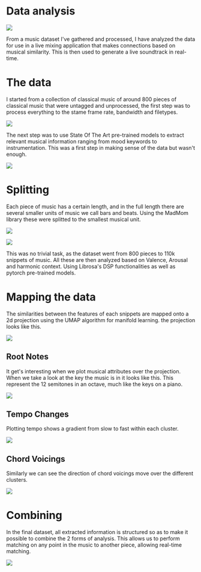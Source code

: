 # Data analysis

![](./theResources/composers_smiling_745.jpg)

From a music dataset I've gathered and processed, I have analyzed the data for use in a 
live mixing application that makes connections based on musical similarity. This is then
used to generate a live soundtrack in real-time.

# The data

I started from a collection of classical music of around 800 pieces of classical music that
were untagged and unprocessed, the first step was to process everything to the stame frame 
rate, bandwidth and filetypes.

![](./theResources/1.jpg)

The next step was to use State Of The Art pre-trained models to extract relevant musical 
information ranging from mood keywords to instrumentation. This was a first step in making 
sense of the data but wasn't enough.

![](./theResources/2.jpg)

# Splitting

Each piece of music has a certain length, and in the full length there are several smaller 
units of music we call bars and beats. Using the MadMom library these were splitted to 
the smallest musical unit.

![](./theResources/3.jpg)

![](./theResources/4.jpg)

This was no trivial task, as the dataset went from 800 pieces to 110k snippets of music.
All these are then analyzed based on Valence, Arousal and harmonic context. Using Librosa's
DSP functionalities as well as pytorch pre-trained models.

# Mapping the data

The similarities between the features of each snippets are mapped onto a 2d projection using the
UMAP algorithm for manifold learning. the projection looks like this.

![](./theResources/umap_graph.png)

## Root Notes

It get's interesting when we plot musical attributes over the projection. When we take a look at the 
key the music is in it looks like this. This represent the 12 semitones in an octave, much like the 
keys on a piano.

![](./theResources/umap_root_tone.jpeg)

## Tempo Changes

Plotting tempo shows a gradient from slow to fast within each cluster.

![](./theResources/slow_vs_fast_tempo.png)

## Chord Voicings

Similarly we can see the direction of chord voicings move over the different clusters.

![](./theResources/Distribution_of_chord_voicings_cl.png)

# Combining

In the final dataset, all extracted information is structured so as to make it possible to 
combine the 2 forms of analysis. This allows us to perform matching on any point in the music
to another piece, allowing real-time matching.

![](./theResources/5.jpg)
